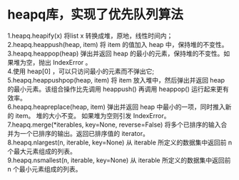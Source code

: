# heapq库，实现了优先队列算法
1.heapq.heapify(x) 将list x 转换成堆，原地，线性时间内；<br>
2.heapq.heappush(heap, item)    将 item 的值加入 heap 中，保持堆的不变性。<br>
3.heapq.heappop(heap)    弹出并返回 heap 的最小的元素，保持堆的不变性。如果堆为空，抛出 IndexError 。<br>
4.使用 heap[0] ，可以只访问最小的元素而不弹出它;<br>
5.heapq.heappushpop(heap, item)  将 item 放入堆中，然后弹出并返回 heap 的最小元素。该组合操作比先调用 heappush() 再调用 heappop() 运行起来更有效率。<br>
6.heapq.heapreplace(heap, item)  弹出并返回 heap 中最小的一项，同时推入新的 item。 堆的大小不变。 如果堆为空则引发 IndexError。<br>
7.heapq.merge(*iterables, key=None, reverse=False) 将多个已排序的输入合并为一个已排序的输出。返回已排序值的 iterator。<br>
8.heapq.nlargest(n, iterable, key=None)  从 iterable 所定义的数据集中返回前 n 个最大元素组成的列表。 <br>
9.heapq.nsmallest(n, iterable, key=None)   从 iterable 所定义的数据集中返回前 n 个最小元素组成的列表。<br>
